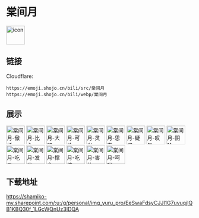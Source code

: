 # 棠间月
<img src="https://emoji.shojo.cn/bili/src/棠间月/icon.png" width="50" height="50" alt="icon">

## 链接
Cloudflare:
```
https://emoji.shojo.cn/bili/src/棠间月
https://emoji.shojo.cn/bili/webp/棠间月
```
## 展示
<img src="https://emoji.shojo.cn/bili/src/棠间月/棠间月-傲娇.png" width="50" height="50" alt="棠间月-傲娇">
<img src="https://emoji.shojo.cn/bili/src/棠间月/棠间月-比心.png" width="50" height="50" alt="棠间月-比心">
<img src="https://emoji.shojo.cn/bili/src/棠间月/棠间月-大哭.png" width="50" height="50" alt="棠间月-大哭">
<img src="https://emoji.shojo.cn/bili/src/棠间月/棠间月-可怜.png" width="50" height="50" alt="棠间月-可怜">
<img src="https://emoji.shojo.cn/bili/src/棠间月/棠间月-灵光.png" width="50" height="50" alt="棠间月-灵光">
<img src="https://emoji.shojo.cn/bili/src/棠间月/棠间月-思索.png" width="50" height="50" alt="棠间月-思索">
<img src="https://emoji.shojo.cn/bili/src/棠间月/棠间月-疑问.png" width="50" height="50" alt="棠间月-疑问">
<img src="https://emoji.shojo.cn/bili/src/棠间月/棠间月-叹气.png" width="50" height="50" alt="棠间月-叹气">
<img src="https://emoji.shojo.cn/bili/src/棠间月/棠间月-阴险.png" width="50" height="50" alt="棠间月-阴险">
<img src="https://emoji.shojo.cn/bili/src/棠间月/棠间月-吃瓜.png" width="50" height="50" alt="棠间月-吃瓜">
<img src="https://emoji.shojo.cn/bili/src/棠间月/棠间月-发呆.png" width="50" height="50" alt="棠间月-发呆">
<img src="https://emoji.shojo.cn/bili/src/棠间月/棠间月-撑伞.png" width="50" height="50" alt="棠间月-撑伞">
<img src="https://emoji.shojo.cn/bili/src/棠间月/棠间月-吃惊.png" width="50" height="50" alt="棠间月-吃惊">
<img src="https://emoji.shojo.cn/bili/src/棠间月/棠间月-害怕.png" width="50" height="50" alt="棠间月-害怕">
<img src="https://emoji.shojo.cn/bili/src/棠间月/棠间月-呵呵.png" width="50" height="50" alt="棠间月-呵呵">

## 下载地址

https://shamiko-my.sharepoint.com/:u:/g/personal/img_yuru_pro/EeSwaFdsyCJJl1G7uvuqjlQB1KBQ30f_1LGcWQnUz3IDQA